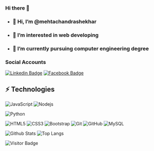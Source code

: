 
<!---
mehtachandrashekhar/mehtachandrashekhar is a ✨ special ✨ repository because its `README.md` (this file) appears on your GitHub profile.
You can click the Preview link to take a look at your changes.
--->
### Hi there 👋
- ### 👋 Hi, I’m @mehtachandrashekhar
- ### 👀 I’m interested in web developing
- ### 🌱 I’m currently pursuing computer engineering degree

<!-- I am Chandrashekhar Mehta, currently working as a Software Engineer at the [Enosis Solutions](https://www.enosisbd.com/). I am a Full-Stack JavaScript developer and love writing clean and maintainable code. Find out more about me & feel free to connect with me here: -->
### Social Accounts 
[![Linkedin Badge](https://img.shields.io/badge/-Chandrashekhar-blue?style=flat-square&logo=Linkedin&logoColor=white&link=https://www.linkedin.com/in/chandrashekhar-mehta-303a91230/)](https://www.linkedin.com/in/chandrashekhar-mehta-303a91230/)
[![Facebook Badge](https://img.shields.io/badge/Chandrashekhar_Mehta-1877F2?style=flat-square&logo=facebook&logoColor=white&link=https://www.facebook.com/chandrashekhar.mehta.11/)](https://www.facebook.com/chandrashekhar.mehta.11/)
<!-- [![Medium Badge](https://img.shields.io/badge/rashedul-alam-12100E?style=flat-square&logo=medium&logoColor=white&link=https://rashedul-alam.medium.com/)](https://rashedul-alam.medium.com/) -->
<!-- [![Gmail Badge](https://img.shields.io/badge/-mdraanik12@gmail.com-c14438?style=flat-square&logo=Gmail&logoColor=white&link=mailto:mdraanik12@gmail.com)](mailto:mdraanik12@gmail.com) -->


## ⚡ Technologies

![JavaScript](https://img.shields.io/badge/-JavaScript-black?style=flat-square&logo=javascript)
![Nodejs](https://img.shields.io/badge/-Nodejs-black?style=flat-square&logo=Node.js)

![Python](https://img.shields.io/badge/-Python-black?style=flat-square&logo=Python)

![HTML5](https://img.shields.io/badge/-HTML5-E34F26?style=flat-square&logo=html5&logoColor=white)
![CSS3](https://img.shields.io/badge/-CSS3-1572B6?style=flat-square&logo=css3)
![Bootstrap](https://img.shields.io/badge/-Bootstrap-563D7C?style=flat-square&logo=bootstrap)
![Git](https://img.shields.io/badge/-Git-black?style=flat-square&logo=git)
![GitHub](https://img.shields.io/badge/-GitHub-181717?style=flat-square&logo=github)
![MySQL](https://img.shields.io/badge/-MySQL-black?style=flat-square&logo=mysql)
<!-- ![C++](https://img.shields.io/badge/-C++-00599C?style=flat-square&logo=c) -->
<!-- ![React](https://img.shields.io/badge/-React-black?style=flat-square&logo=react) -->
<!-- ![TypeScript](https://img.shields.io/badge/-TypeScript-007ACC?style=flat-square&logo=typescript) -->
<!-- ![MongoDB](https://img.shields.io/badge/-MongoDB-black?style=flat-square&logo=mongodb) -->
<!-- ![Redis](https://img.shields.io/badge/-Redis-black?style=flat-square&logo=Redis) -->
<!-- ![GraphQL](https://img.shields.io/badge/-GraphQL-E10098?style=flat-square&logo=graphql) -->
<!-- ![Apollo GraphQL](https://img.shields.io/badge/-Apollo%20GraphQL-311C87?style=flat-square&logo=apollo-graphql) -->
<!-- ![PostgreSQL](https://img.shields.io/badge/-PostgreSQL-336791?style=flat-square&logo=postgresql) -->
<!-- ![Heroku](https://img.shields.io/badge/-Heroku-430098?style=flat-square&logo=heroku) -->
<!-- ![Amazon AWS](https://img.shields.io/badge/Amazon%20AWS-232F3E?style=flat-square&logo=amazon-aws) -->
<!-- ![GitLab](https://img.shields.io/badge/-GitLab-FCA121?style=flat-square&logo=gitlab) -->


![Github Stats](https://github-readme-stats.vercel.app/api?username=mehtachandrashekhar&count_private=true&show_icons=true&include_all_commits=true)
![Top Langs](https://github-readme-stats.vercel.app/api/top-langs/?username=mehtachandrashekhar&hide=TeX&layout=compact)
<!-- ![BitBucket](https://img.shields.io/badge/-BitBucket-darkblue?style=flat-square&logo=bitbucket) -->
![Visitor Badge](https://visitor-badge.laobi.icu/badge?page_id=mehtachandrashekhar.mehtachandrashekhar)
